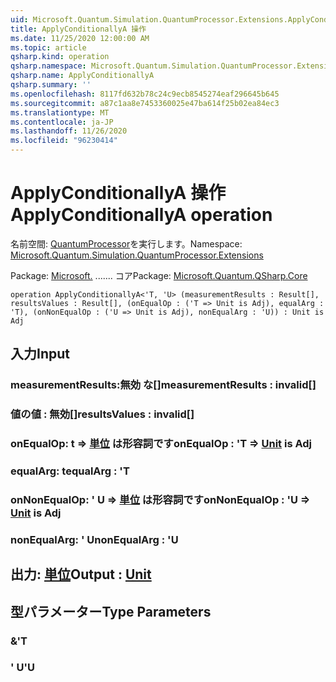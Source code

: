 ```yaml
---
uid: Microsoft.Quantum.Simulation.QuantumProcessor.Extensions.ApplyConditionallyA
title: ApplyConditionallyA 操作
ms.date: 11/25/2020 12:00:00 AM
ms.topic: article
qsharp.kind: operation
qsharp.namespace: Microsoft.Quantum.Simulation.QuantumProcessor.Extensions
qsharp.name: ApplyConditionallyA
qsharp.summary: ''
ms.openlocfilehash: 8117fd632b78c24c9ecb8545274eaf296645b645
ms.sourcegitcommit: a87c1aa8e7453360025e47ba614f25b02ea84ec3
ms.translationtype: MT
ms.contentlocale: ja-JP
ms.lasthandoff: 11/26/2020
ms.locfileid: "96230414"
---
```

# <a name="applyconditionallya-operation"></a><span data-ttu-id="797e8-102">ApplyConditionallyA 操作</span><span class="sxs-lookup"><span data-stu-id="797e8-102">ApplyConditionallyA operation</span></span>

<span data-ttu-id="797e8-103">名前空間: [QuantumProcessor](xref:Microsoft.Quantum.Simulation.QuantumProcessor.Extensions)を実行します。</span><span class="sxs-lookup"><span data-stu-id="797e8-103">Namespace: [Microsoft.Quantum.Simulation.QuantumProcessor.Extensions](xref:Microsoft.Quantum.Simulation.QuantumProcessor.Extensions)</span></span>

<span data-ttu-id="797e8-104">Package: [Microsoft.](https://nuget.org/packages/Microsoft.Quantum.QSharp.Core) ....... コア</span><span class="sxs-lookup"><span data-stu-id="797e8-104">Package: [Microsoft.Quantum.QSharp.Core](https://nuget.org/packages/Microsoft.Quantum.QSharp.Core)</span></span>




```qsharp
operation ApplyConditionallyA<'T, 'U> (measurementResults : Result[], resultsValues : Result[], (onEqualOp : ('T => Unit is Adj), equalArg : 'T), (onNonEqualOp : ('U => Unit is Adj), nonEqualArg : 'U)) : Unit is Adj
```


## <a name="input"></a><span data-ttu-id="797e8-105">入力</span><span class="sxs-lookup"><span data-stu-id="797e8-105">Input</span></span>

### <a name="measurementresults--__invalidresult__"></a><span data-ttu-id="797e8-106">measurementResults:__無効 <Result> な__[]</span><span class="sxs-lookup"><span data-stu-id="797e8-106">measurementResults : __invalid<Result>__[]</span></span>




### <a name="resultsvalues--__invalidresult__"></a><span data-ttu-id="797e8-107">値の値 __: <Result> 無効__[]</span><span class="sxs-lookup"><span data-stu-id="797e8-107">resultsValues : __invalid<Result>__[]</span></span>




### <a name="onequalop--t--unit--is-adj"></a><span data-ttu-id="797e8-108">onEqualOp: t => [単位](xref:microsoft.quantum.lang-ref.unit)  は形容詞です</span><span class="sxs-lookup"><span data-stu-id="797e8-108">onEqualOp : 'T => [Unit](xref:microsoft.quantum.lang-ref.unit)  is Adj</span></span>




### <a name="equalarg--t"></a><span data-ttu-id="797e8-109">equalArg: t</span><span class="sxs-lookup"><span data-stu-id="797e8-109">equalArg : 'T</span></span>




### <a name="onnonequalop--u--unit--is-adj"></a><span data-ttu-id="797e8-110">onNonEqualOp: ' U => [単位](xref:microsoft.quantum.lang-ref.unit)  は形容詞です</span><span class="sxs-lookup"><span data-stu-id="797e8-110">onNonEqualOp : 'U => [Unit](xref:microsoft.quantum.lang-ref.unit)  is Adj</span></span>




### <a name="nonequalarg--u"></a><span data-ttu-id="797e8-111">nonEqualArg: ' U</span><span class="sxs-lookup"><span data-stu-id="797e8-111">nonEqualArg : 'U</span></span>





## <a name="output--unit"></a><span data-ttu-id="797e8-112">出力: [単位](xref:microsoft.quantum.lang-ref.unit)</span><span class="sxs-lookup"><span data-stu-id="797e8-112">Output : [Unit](xref:microsoft.quantum.lang-ref.unit)</span></span>



## <a name="type-parameters"></a><span data-ttu-id="797e8-113">型パラメーター</span><span class="sxs-lookup"><span data-stu-id="797e8-113">Type Parameters</span></span>

### <a name="t"></a><span data-ttu-id="797e8-114">&</span><span class="sxs-lookup"><span data-stu-id="797e8-114">'T</span></span>


### <a name="u"></a><span data-ttu-id="797e8-115">' U</span><span class="sxs-lookup"><span data-stu-id="797e8-115">'U</span></span>

